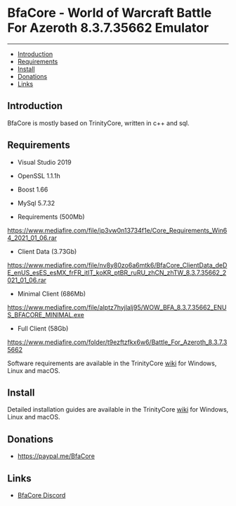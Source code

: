 # BfaCore - World of Warcraft Battle For Azeroth 8.3.7.35662 Emulator


--------------


* [Introduction](#introduction)
* [Requirements](#requirements)
* [Install](#install)
* [Donations](#donations)
* [Links](#links)



## Introduction

BfaCore is mostly based on TrinityCore, written in c++ and sql.



## Requirements

* Visual Studio 2019
* OpenSSL 1.1.1h
* Boost 1.66
* MySql 5.7.32

* Requirements (500Mb)

https://www.mediafire.com/file/jp3vw0n13734f1e/Core_Requirements_Win64_2021_01_06.rar

* Client Data (3.73Gb)

https://www.mediafire.com/file/nv8y80zo6a6mtk6/BfaCore_ClientData_deDE_enUS_esES_esMX_frFR_itIT_koKR_ptBR_ruRU_zhCN_zhTW_8.3.7.35662_2021_01_06.rar

* Minimal Client (686Mb)

https://www.mediafire.com/file/alptz7hyjlalj95/WOW_BFA_8.3.7.35662_ENUS_BFACORE_MINIMAL.exe

* Full Client (58Gb)

https://www.mediafire.com/folder/t9ezftzfkx6w6/Battle_For_Azeroth_8.3.7.35662




Software requirements are available in the TrinityCore [wiki](https://www.trinitycore.info/display/tc/Requirements) for
Windows, Linux and macOS.



## Install

Detailed installation guides are available in the TrinityCore [wiki](https://www.trinitycore.info/display/tc/Installation+Guide) for
Windows, Linux and macOS.



## Donations

* https://paypal.me/BfaCore



## Links

* [BfaCore Discord](https://discord.gg/57D59ed)

